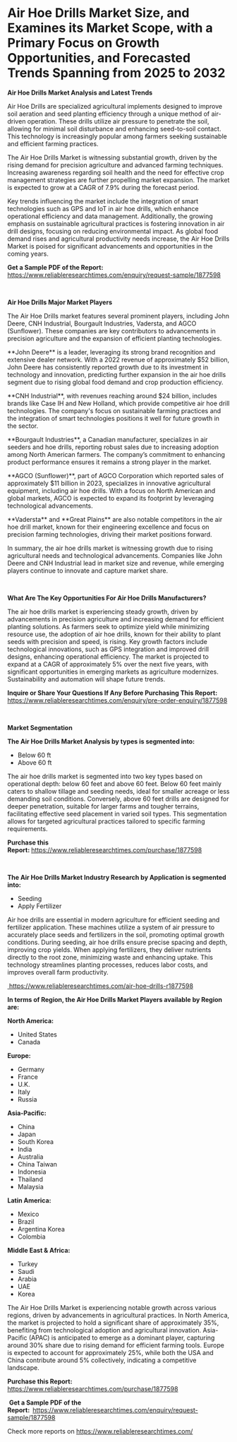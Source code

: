 <p><h1>Air Hoe Drills Market Size, and Examines its Market Scope, with a Primary Focus on Growth Opportunities, and Forecasted Trends Spanning from 2025 to 2032</h1></p><p><strong>Air Hoe Drills Market Analysis and Latest Trends</strong></p>
<p><p>Air Hoe Drills are specialized agricultural implements designed to improve soil aeration and seed planting efficiency through a unique method of air-driven operation. These drills utilize air pressure to penetrate the soil, allowing for minimal soil disturbance and enhancing seed-to-soil contact. This technology is increasingly popular among farmers seeking sustainable and efficient farming practices.</p><p>The Air Hoe Drills Market is witnessing substantial growth, driven by the rising demand for precision agriculture and advanced farming techniques. Increasing awareness regarding soil health and the need for effective crop management strategies are further propelling market expansion. The market is expected to grow at a CAGR of 7.9% during the forecast period. </p><p>Key trends influencing the market include the integration of smart technologies such as GPS and IoT in air hoe drills, which enhance operational efficiency and data management. Additionally, the growing emphasis on sustainable agricultural practices is fostering innovation in air drill designs, focusing on reducing environmental impact. As global food demand rises and agricultural productivity needs increase, the Air Hoe Drills Market is poised for significant advancements and opportunities in the coming years.</p></p>
<p><strong>Get a Sample PDF of the Report:&nbsp;</strong> <a href="https://www.reliableresearchtimes.com/enquiry/request-sample/1877598?utm_campaign=2273&utm_medium=2&utm_source=Github&utm_content=ia&utm_term=28022025&utm_id=air-hoe-drills">https://www.reliableresearchtimes.com/enquiry/request-sample/1877598</a></p>
<p>&nbsp;</p>
<p><strong>Air Hoe Drills Major Market Players</strong></p>
<p><p>The Air Hoe Drills market features several prominent players, including John Deere, CNH Industrial, Bourgault Industries, Vadersta, and AGCO (Sunflower). These companies are key contributors to advancements in precision agriculture and the expansion of efficient planting technologies.</p><p>**John Deere** is a leader, leveraging its strong brand recognition and extensive dealer network. With a 2022 revenue of approximately $52 billion, John Deere has consistently reported growth due to its investment in technology and innovation, predicting further expansion in the air hoe drills segment due to rising global food demand and crop production efficiency.</p><p>**CNH Industrial**, with revenues reaching around $24 billion, includes brands like Case IH and New Holland, which provide competitive air hoe drill technologies. The company's focus on sustainable farming practices and the integration of smart technologies positions it well for future growth in the sector.</p><p>**Bourgault Industries**, a Canadian manufacturer, specializes in air seeders and hoe drills, reporting robust sales due to increasing adoption among North American farmers. The company’s commitment to enhancing product performance ensures it remains a strong player in the market.</p><p>**AGCO (Sunflower)**, part of AGCO Corporation which reported sales of approximately $11 billion in 2023, specializes in innovative agricultural equipment, including air hoe drills. With a focus on North American and global markets, AGCO is expected to expand its footprint by leveraging technological advancements.</p><p>**Vadersta** and **Great Plains** are also notable competitors in the air hoe drill market, known for their engineering excellence and focus on precision farming technologies, driving their market positions forward.</p><p>In summary, the air hoe drills market is witnessing growth due to rising agricultural needs and technological advancements. Companies like John Deere and CNH Industrial lead in market size and revenue, while emerging players continue to innovate and capture market share.</p></p>
<p>&nbsp;</p>
<p><strong>What Are The Key Opportunities For Air Hoe Drills Manufacturers?</strong></p>
<p><p>The air hoe drills market is experiencing steady growth, driven by advancements in precision agriculture and increasing demand for efficient planting solutions. As farmers seek to optimize yield while minimizing resource use, the adoption of air hoe drills, known for their ability to plant seeds with precision and speed, is rising. Key growth factors include technological innovations, such as GPS integration and improved drill designs, enhancing operational efficiency. The market is projected to expand at a CAGR of approximately 5% over the next five years, with significant opportunities in emerging markets as agriculture modernizes. Sustainability and automation will shape future trends.</p></p>
<p><strong>Inquire or Share Your Questions If Any Before Purchasing This Report:</strong> <a href="https://www.reliableresearchtimes.com/enquiry/pre-order-enquiry/1877598?utm_campaign=2273&utm_medium=2&utm_source=Github&utm_content=ia&utm_term=28022025&utm_id=air-hoe-drills">https://www.reliableresearchtimes.com/enquiry/pre-order-enquiry/1877598</a></p>
<p>&nbsp;</p>
<p><strong>Market Segmentation</strong></p>
<p><strong>The Air Hoe Drills Market Analysis by types is segmented into:</strong></p>
<p><ul><li>Below 60 ft</li><li>Above 60 ft</li></ul></p>
<p><p>The air hoe drills market is segmented into two key types based on operational depth: below 60 feet and above 60 feet. Below 60 feet mainly caters to shallow tillage and seeding needs, ideal for smaller acreage or less demanding soil conditions. Conversely, above 60 feet drills are designed for deeper penetration, suitable for larger farms and tougher terrains, facilitating effective seed placement in varied soil types. This segmentation allows for targeted agricultural practices tailored to specific farming requirements.</p></p>
<p><strong>Purchase this Report:&nbsp;</strong><a href="https://www.reliableresearchtimes.com/purchase/1877598?utm_campaign=2273&utm_medium=2&utm_source=Github&utm_content=ia&utm_term=28022025&utm_id=air-hoe-drills">https://www.reliableresearchtimes.com/purchase/1877598</a></p>
<p>&nbsp;</p>
<p><strong>The Air Hoe Drills Market Industry Research by Application is segmented into:</strong></p>
<p><ul><li>Seeding</li><li>Apply Fertilizer</li></ul></p>
<p><p>Air hoe drills are essential in modern agriculture for efficient seeding and fertilizer application. These machines utilize a system of air pressure to accurately place seeds and fertilizers in the soil, promoting optimal growth conditions. During seeding, air hoe drills ensure precise spacing and depth, improving crop yields. When applying fertilizers, they deliver nutrients directly to the root zone, minimizing waste and enhancing uptake. This technology streamlines planting processes, reduces labor costs, and improves overall farm productivity.</p></p>
<p><a href="https://www.reliableresearchtimes.com/air-hoe-drills-r1877598?utm_campaign=2273&utm_medium=2&utm_source=Github&utm_content=ia&utm_term=28022025&utm_id=air-hoe-drills">&nbsp;https://www.reliableresearchtimes.com/air-hoe-drills-r1877598</a></p>
<p><strong>In terms of Region, the Air Hoe Drills Market Players available by Region are:</strong></p>
<p>
    <p> <strong> North America: </strong>
        <ul>
            <li>United States</li>
            <li>Canada</li>
        </ul>
        </p> 
    <p> <strong> Europe: </strong>
        <ul>
            <li>Germany</li>
            <li>France</li>
            <li>U.K.</li>
            <li>Italy</li>
            <li>Russia</li>
        </ul>
        </p> 
    <p> <strong> Asia-Pacific: </strong>
        <ul>
            <li>China</li>
            <li>Japan</li>
            <li>South Korea</li>
            <li>India</li>
            <li>Australia</li>
            <li>China Taiwan</li>
            <li>Indonesia</li>
            <li>Thailand</li>
            <li>Malaysia</li>
        </ul>
        </p> 
    <p> <strong> Latin America: </strong>
        <ul>
            <li>Mexico</li>
            <li>Brazil</li>
            <li>Argentina Korea</li>
            <li>Colombia</li>
        </ul>
        </p> 
    <p> <strong> Middle East & Africa: </strong>
        <ul>
            <li>Turkey</li>
            <li>Saudi</li>
            <li>Arabia</li>
            <li>UAE</li>
            <li>Korea</li>
        </ul>
    </p>
    </p>
<p><p>The Air Hoe Drills Market is experiencing notable growth across various regions, driven by advancements in agricultural practices. In North America, the market is projected to hold a significant share of approximately 35%, benefiting from technological adoption and agricultural innovation. Asia-Pacific (APAC) is anticipated to emerge as a dominant player, capturing around 30% share due to rising demand for efficient farming tools. Europe is expected to account for approximately 25%, while both the USA and China contribute around 5% collectively, indicating a competitive landscape.</p></p>
<p><strong>Purchase this Report: </strong><a href="https://www.reliableresearchtimes.com/purchase/1877598?utm_campaign=2273&utm_medium=2&utm_source=Github&utm_content=ia&utm_term=28022025&utm_id=air-hoe-drills">https://www.reliableresearchtimes.com/purchase/1877598</a></p>
<p>&nbsp;<strong>Get a Sample PDF of the Report:&nbsp;&nbsp;</strong><a href="https://www.reliableresearchtimes.com/enquiry/request-sample/1877598?utm_campaign=2273&utm_medium=2&utm_source=Github&utm_content=ia&utm_term=28022025&utm_id=air-hoe-drills">https://www.reliableresearchtimes.com/enquiry/request-sample/1877598</a></p>
<p><strong></strong></p>
<p>Check more reports on <a href="https://www.reliableresearchtimes.com/?utm_campaign=2273&utm_medium=2&utm_source=Github&utm_content=ia&utm_term=28022025&utm_id=air-hoe-drills">https://www.reliableresearchtimes.com/</a></p>